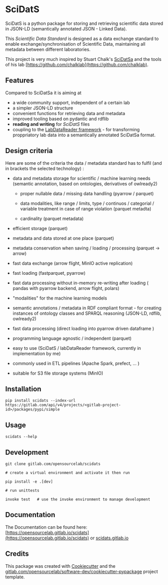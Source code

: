 # SciDatS

SciDatS is a python package for storing and retrieving scientific data stored in JSON-LD (semantically annotated JSON - Linked Data).

This *Scientific Data Standard*  is designed as a data exchange standard to enable exchange/synchronisation of Scientific Data, maintaining all metadata between 
different laboratories.


This project is very much inspired by Stuart Chalk's [SciDatSa](https://github.com/stuchalk/scidata/tree/main) and 
the tools of his lab [https://github.com/chalklab](https://github.com/chalklab).


## Features

Compared to SciDatSa it is aiming at

* a wide community support, independent of a certain lab 
* a simpler JSON-LD structure
* convenient functions for retrieving data and metadata
* improved tooling based on pydantic and rdflib
* **reading and writing** for *SciDatS* files
* coupling to the [LabDataReader framework](https://gitlab/opensourcelab/ScientificData/LabDataReader) - for transforming proppriatory lab data into a semantically annotated SciDatSa format.

## Design criteria


Here are some of the criteria the data / metadata standard has to fulfil (and in brackets the selected technology) :


- data and metadata storage for scientific / machine learning needs (semantic annotation, based on ontologies, derivatives of owlready2)

  - proper nullable data / missing data handling (pyarrow / parquet)

  - data modalities, like range / limits, type / continuos / categorial / variable treatment in case of range violation (parquet metadta)

  - cardinality (parquet metadata)

- efficient storage (parquet)

- metadata and data stored at one place (parquet)

- metadata conservation when saving / loading / processing (parquet -> arrow)

- fast data exchange (arrow flight, MinIO active replication)

- fast loading (fastparquet, pyarrow)

- fast data processing without in-memory re-writing after loading ( pandas with pyarrow backend, arrow flight, polars)

- "modalities" for the machine learning models

- semantic annotations / metadata in RDF compliant format - for creating instances of ontology classes and SPARQL reasoning (JSON-LD, rdflib, owlready2)

- fast data processing (direct loading into pyarrow driven dataframe )

- programming language agnostic / independent (parquet)

- easy to use (SciDatS / labDataReader framework, currently in implementation by me)

- commonly used in ETL pipelines (Apache Spark, prefect, ... )

- suitable for S3 file storage systems (MinIO)


## Installation

    pip install scidats --index-url https://gitlab.com/api/v4/projects/<gitlab-project-id>/packages/pypi/simple

## Usage

    scidats --help 

## Development

    git clone gitlab.com/opensourcelab/scidats

    # create a virtual environment and activate it then run

    pip install -e .[dev]

    # run unittests

    invoke test   # use the invoke environment to manage development
    

## Documentation

The Documentation can be found here: [https://opensourcelab.gitlab.io/scidats](https://opensourcelab.gitlab.io/scidats) or [scidats.gitlab.io](scidats.gitlab.io/)


## Credits

This package was created with [Cookiecutter](https://github.com/audreyr/cookiecutter)
 and the [gitlab.com/opensourcelab/software-dev/cookiecutter-pypackage](https://gitlab.com/opensourcelab/software-dev/cookiecutter-pypackage) project template.



